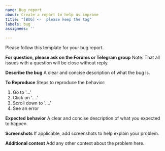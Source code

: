 ```yaml
---
name: Bug report
about: Create a report to help us improve
title: "[BUG] <-  please keep the tag"
labels: bug
assignees: ''

---
```


Please follow this template for your bug report.

**For question, please ask on the Forums or Telegram group**
 Note: That all issues with a question will be close without reply.

**Describe the bug**
A clear and concise description of what the bug is.

**To Reproduce**
Steps to reproduce the behavior:
1. Go to '...'
2. Click on '....'
3. Scroll down to '....'
4. See an error

**Expected behavior**
A clear and concise description of what you expected to happen.

**Screenshots**
If applicable, add screenshots to help explain your problem.

**Additional context**
Add any other context about the problem here.
